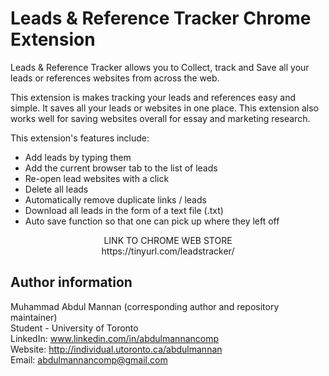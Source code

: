 # Leads & Reference Tracker Chrome Extension

Leads & Reference Tracker allows you to Collect, track and Save all your leads or references websites from across the web. 

This extension is makes tracking your leads and references easy and simple. It saves all your leads or websites in one place. This extension also works well for saving websites overall for essay and marketing research. 

 This extension's features include:

- Add leads by typing them
- Add the current browser tab to the list of leads
- Re-open lead websites with a click
- Delete all leads
- Automatically remove duplicate links / leads
- Download all leads in the form of a text file (.txt)
- Auto save function so that one can pick up where they left off

<div align="center">
  LINK TO CHROME WEB STORE <br>
  https://tinyurl.com/leadstracker/
</div>


## Author information
Muhammad Abdul Mannan (corresponding author and repository maintainer) <br />
Student - University of Toronto <br />
LinkedIn: www.linkedin.com/in/abdulmannancomp <br />
Website: http://individual.utoronto.ca/abdulmannan <br />
Email: abdulmannancomp@gmail.com <br />
